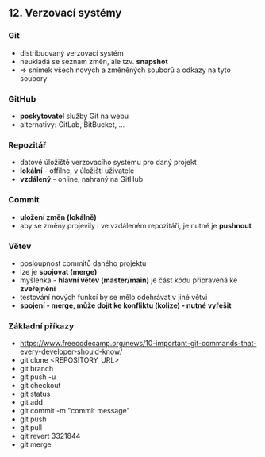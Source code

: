 ## 12. Verzovací systémy

### Git
* distribuovaný verzovací systém
* neukládá se seznam změn, ale tzv. **snapshot**
* => snímek všech nových a změněných souborů a odkazy na tyto soubory

### GitHub
* **poskytovatel** služby Git na webu
* alternativy: GitLab, BitBucket, ...

### Repozitář
* datové úložiště verzovacího systému pro daný projekt
* **lokální** - offilne, v úložišti uživatele
* **vzdálený** - online, nahraný na GitHub

### Commit
* **uložení změn (lokálně)**
* aby se změny projevily i ve vzdáleném repozitáři, je nutné je **pushnout**

### Větev
* posloupnost commitů daného projektu
* lze je **spojovat (merge)**
* myšlenka - **hlavní větev (master/main)** je část kódu připravená ke **zveřejnění**
* testování nových funkcí by se mělo odehrávat v jiné větvi
* **spojení - merge, může dojít ke konfliktu (kolize) - nutné vyřešit**

### Základní příkazy
* https://www.freecodecamp.org/news/10-important-git-commands-that-every-developer-should-know/
* git clone <REPOSITORY_URL>
* git branch <branch-name>
* git push -u <remote> <branch-name>
* git checkout <name-of-your-branch>
* git status
* git add <file>
* git commit -m "commit message"
* git push <remote> <branch-name>
* git pull <remote>
* git revert 3321844
* git merge <branch-name>